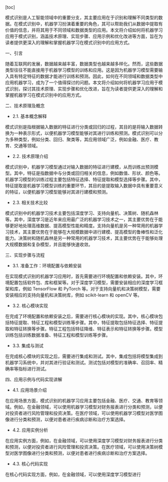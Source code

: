 
[toc]                    
                
                
模式识别是人工智能领域中的重要分支，其主要应用在于识别和理解不同类型的数据。在模式识别中，机器学习扮演着重要的角色，其可以帮助我们从数据中提取有价值的信息，并将其用于不同领域和数据类型的应用。本文将介绍如何将机器学习应用于模式识别，涵盖技术原理、实现步骤、应用示例和优化改进等方面，旨在为读者提供更深入的理解和掌握机器学习在模式识别中的应用方式。

一、引言

随着互联网的发展，数据越来越丰富，数据类型也越来越多样化。然而，这些数据类型往往不能直接用于机器学习模型的训练和应用。这是因为机器学习模型需要输入具有特定特征的数据才能进行训练和预测。因此，如何在不同领域和数据类型中应用机器学习，成为了一个值得探讨的问题。本文将介绍如何将机器学习应用于模式识别，探讨其技术原理、实现步骤和优化改进，旨在为读者提供更深入的理解和掌握机器学习在模式识别中的应用方式。

二、技术原理及概念

- 2.1. 基本概念解释

模式识别是指根据输入数据的特征进行分类或回归的过程，其目的是将输入数据转换为一种表示形式，以便机器学习模型能够对其进行训练和预测。模式识别可以分为多种类型，例如分类、回归、聚类等，其应用领域广泛，例如金融、医疗、教育、交通等领域。

- 2.2. 技术原理介绍

模式识别中，机器学习模型通过对输入数据的特征进行建模，从而训练出预测模型。其中，特征是指数据中与分类或回归相关的信息，例如数值、形状、颜色等。机器学习模型的训练过程主要包括特征选择、特征提取和模型选择等步骤。其中，特征提取是机器学习模型训练的重要环节，其目的是提取输入数据中具有重要意义的特征，以便机器学习模型能够对其进行建模和预测。

- 2.3. 相关技术比较

模式识别中的机器学习技术主要包括深度学习、支持向量机、决策树、随机森林等。其中，深度学习是近年来应用最广泛的机器学习技术之一，其主要优势在于能够更好地处理高维数据、提高模型性能和精度。支持向量机是另一种常用的机器学习技术，其主要优势在于能够在大规模数据中进行建模、提高模型的鲁棒性和泛化能力。决策树和随机森林是另一种常用的机器学习技术，其主要优势在于能够处理大规模数据和复杂模型，并且能够快速收敛。

三、实现步骤与流程

- 3.1. 准备工作：环境配置与依赖安装

在实现模式识别的机器学习应用时，首先需要进行环境配置和依赖安装。其中，环境配置包括软件包、库和框架等。对于深度学习模型，需要安装相应的深度学习框架和库，例如 TensorFlow 和 PyTorch 等。对于支持向量机和决策树模型，需要安装相应的支持向量机和决策树库，例如 scikit-learn 和 openCV 等。

- 3.2. 核心模块实现

在完成了环境配置和依赖安装之后，需要进行核心模块的实现。其中，核心模块包括特征提取、特征工程和模型训练等步骤。其中，特征提取包括特征选择、特征提取和特征转换等步骤。特征工程包括特征降维、特征表示和特征转换等步骤。模型训练包括训练数据准备、特征工程和模型训练等步骤。

- 3.3. 集成与测试

在完成核心模块的实现之后，需要进行集成和测试。其中，集成包括将模型集成到机器学习系统中，并对其进行验证和测试。测试包括对模型的准确率、召回率、精确率等指标进行测试。

四、应用示例与代码实现讲解

- 4.1. 应用场景介绍

在应用场景方面，模式识别的机器学习应用主要包括金融、医疗、交通、教育等领域。例如，在金融领域，可以使用机器学习模型对财务报表进行分类和预测，以便对投资者进行风险管理和投资决策。在医疗领域，可以使用机器学习模型对医学图像进行分类和预测，以便对患者进行疾病诊断和治疗方案选择。

- 4.2. 应用实例分析

在应用实例方面，例如，在金融领域，可以使用深度学习模型对财务报表进行分类和预测，以便对投资者进行风险管理和投资决策。在医疗领域，可以使用决策树模型对医学图像进行分类和预测，以便对患者进行疾病诊断和治疗方案选择。

- 4.3. 核心代码实现

在核心代码实现方面，例如，在金融领域，可以使用深度学习模型进行

